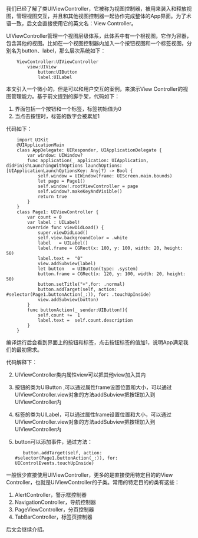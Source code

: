 我们已经了解了类UIViewController，它被称为视图控制器，被用来装入和释放视图，管理视图交互，并且和其他视图控制器一起协作完成整体的App界面。为了术语一致，后文会直接使用它的英文名：View Controller。

UIViewController管理一个视图层级体系，此体系中有一个根视图，它作为容器，包含其他的视图。比如在一个视图控制器内加入一个按钮视图和一个标签视图，分别名为button、label，那么层次系统如下：

		ViewController:UIViewController
			view:UIView
				button:UIButton
				label:UILabel

本文引入一个微小的，但是可以和用户交互的案例，来演示View Controller的视图管理能力。基于前文提到的脚手架，代码如下：

1. 界面包括一个按钮和一个标签，标签初始值为0
2. 当点击按钮时，标签的数字会被累加1

代码如下：

        import UIKit
        @UIApplicationMain
        class AppDelegate: UIResponder, UIApplicationDelegate {
            var window: UIWindow?
            func application(_ application: UIApplication, didFinishLaunchingWithOptions launchOptions: [UIApplicationLaunchOptionsKey: Any]?) -> Bool {
                self.window = UIWindow(frame: UIScreen.main.bounds)
                let page = Page1()
                self.window!.rootViewController = page
                self.window?.makeKeyAndVisible()
                return true
            }
        }
        class Page1: UIViewController {
            var count = 0
            var label : UILabel!
            override func viewDidLoad() {
                super.viewDidLoad()
                self.view.backgroundColor = .white
                label   = UILabel()
                label.frame = CGRect(x: 100, y: 100, width: 20, height: 50)
                label.text =  "0"
                view.addSubview(label)
                let button   = UIButton(type: .system)
                button.frame = CGRect(x: 120, y: 100, width: 20, height: 50)
                button.setTitle("+",for: .normal)
                button.addTarget(self, action: #selector(Page1.buttonAction(_:)), for: .touchUpInside)
                view.addSubview(button)
            }
            func buttonAction(_ sender:UIButton!){
                self.count +=  1
                label.text =  self.count.description
            }
        }


编译运行后会看到界面上的按钮和标签，点击按钮标签的值加1，说明App满足我们的最初需求。

代码解释下：

2. UIViewController类内属性view可以把其他view加入其内
3. 按钮的类为UIButton ,可以通过属性frame设置位置和大小，可以通过UIViewController.view对象的方法addSubview把按钮加入到UIViewController内
3. 标签的类为UILabel，可以通过属性frame设置位置和大小，可以通过UIViewController.view对象的方法addSubview把按钮加入到UIViewController内
4. button可以添加事件，通过方法：

          button.addTarget(self, action: #selector(Page1.buttonAction(_:)), for: UIControlEvents.touchUpInside)
          
一般很少直接使用UIViewController，更多的是直接使用特定目的的View Controller，也就是UIViewController的子类。常用的特定目的的类有这些：

1. AlertController，警示框控制器
2. NavigationController，导航控制器
3. PageViewController，分页控制器
4. TabBarController，标签页控制器

后文会继续介绍。



